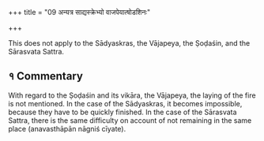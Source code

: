+++
title = "09 अन्यत्र साद्यस्क्रेभ्यो वाजपेयात्षोडशिनः"

+++

This does not apply to the Sādyaskras, the Vājapeya, the Ṣoḍaśin, and the Sārasvata Sattra.

## १ Commentary

With regard to the Ṣoḍaśin and its vikāra, the Vājapeya, the laying of the fire is not mentioned. In the case of the Sādyaskras, it becomes impossible, because they have to be quickly finished. In the case of the Sārasvata Sattra, there is the same difficulty on account of not remaining in the same place (anavasthāpān nāgniś cīyate).
